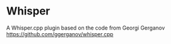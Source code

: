 # Whisper
A Whisper.cpp plugin based on the code from Georgi Gerganov https://github.com/ggerganov/whisper.cpp
